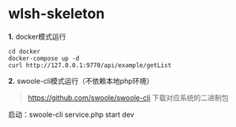 # wlsh-skeleton

**1.** docker模式运行

```shell
cd docker
docker-compose up -d
curl http://127.0.0.1:9770/api/example/getList
```

**2.** swoole-cli模式运行（不依赖本地php环境）
> https://github.com/swoole/swoole-cli 下载对应系统的二进制包

启动：swoole-cli service.php start dev
